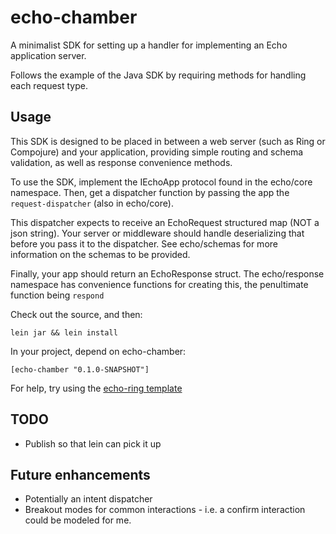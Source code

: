 # echo-chamber

A minimalist SDK for setting up a handler for implementing an Echo application server.

Follows the example of the Java SDK by requiring methods for handling each request type.

## Usage

This SDK is designed to be placed in between a web server (such as Ring or Compojure) and your application, providing
simple routing and schema validation, as well as response convenience methods.

To use the SDK, implement the IEchoApp protocol found in the echo/core namespace.
Then, get a dispatcher function by passing the app the `request-dispatcher` (also in echo/core).

This dispatcher expects to receive an EchoRequest structured map (NOT a json string). Your server or middleware
should handle deserializing that before you pass it to the dispatcher. See echo/schemas for more information on the schemas to be provided.

Finally, your app should return an EchoResponse struct. The echo/response namespace has convenience functions for creating this, the penultimate function being `respond`

Check out the source, and then:

    lein jar && lein install

In your project, depend on echo-chamber:

    [echo-chamber "0.1.0-SNAPSHOT"]

For help, try using the [echo-ring template](http://github.com/blandflakes/echo-ring-template)

## TODO
- Publish so that lein can pick it up

## Future enhancements
- Potentially an intent dispatcher
- Breakout modes for common interactions - i.e. a confirm interaction could be modeled for me.
